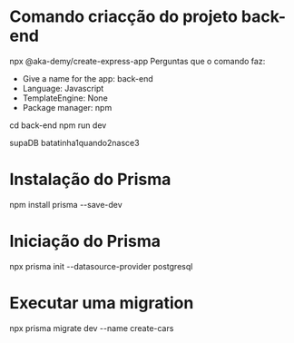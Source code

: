 # Comando criacção do projeto back-end
npx @aka-demy/create-express-app
Perguntas que o comando faz:
* Give a name for the app: back-end
* Language: Javascript
* TemplateEngine: None
* Package manager: npm

cd back-end
npm run dev

supaDB batatinha1quando2nasce3

# Instalação do Prisma
npm install prisma --save-dev

# Iniciação do Prisma
npx prisma init --datasource-provider postgresql

# Executar uma migration
npx prisma migrate dev --name create-cars